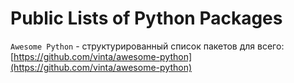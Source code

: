 # Public Lists of Python Packages

`Awesome Python` - структурированный список пакетов для всего: [https://github.com/vinta/awesome-python](https://github.com/vinta/awesome-python)

